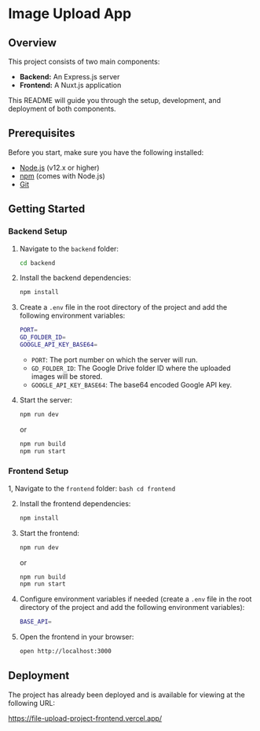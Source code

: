 # Image Upload App

## Overview

This project consists of two main components:

-   **Backend:** An Express.js server
-   **Frontend:** A Nuxt.js application

This README will guide you through the setup, development, and deployment of both components.

## Prerequisites

Before you start, make sure you have the following installed:

-   [Node.js](https://nodejs.org/) (v12.x or higher)
-   [npm](https://www.npmjs.com/) (comes with Node.js)
-   [Git](https://git-scm.com/)


## Getting Started

### Backend Setup

1.  Navigate to the `backend` folder:
    ```bash
    cd backend
    ```

2. Install the backend dependencies:
    ```bash
    npm install
    ```

3.  Create a `.env` file in the root directory of the project and add the following environment variables:
    ```bash
    PORT=
    GD_FOLDER_ID=
    GOOGLE_API_KEY_BASE64=
    ```
    -   `PORT`: The port number on which the server will run.
    -   `GD_FOLDER_ID`: The Google Drive folder ID where the uploaded images will be stored.
    -   `GOOGLE_API_KEY_BASE64`: The base64 encoded Google API key.

4.  Start the server:
    ```bash
    npm run dev
    ```

    or

    ```bash
    npm run build
    npm run start
    ```

### Frontend Setup
1,  Navigate to the `frontend` folder:
    ```bash
    cd frontend
    ```

2. Install the frontend dependencies:
    ```bash
    npm install
    ``` 

3.  Start the frontend:
    ```bash
    npm run dev
    ```

    or

    ```bash
    npm run build
    npm run start
    ```

4.  Configure environment variables if needed (create a `.env` file in the root directory of the project and add the following environment variables):
    ```bash
    BASE_API=
    ```
    
5.  Open the frontend in your browser:
    ```bash
    open http://localhost:3000
    ```

## Deployment

The project has already been deployed and is available for viewing at the following URL:

https://file-upload-project-frontend.vercel.app/